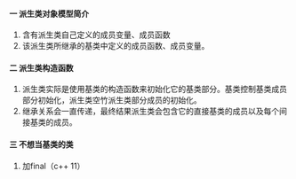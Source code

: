 #### 一 派生类对象模型简介
1. 含有派生类自己定义的成员变量、成员函数
2. 该派生类所继承的基类中定义的成员函数、成员变量。

#### 二 派生类构造函数
1. 派生类实际是使用基类的构造函数来初始化它的基类部分。基类控制基类成员部分初始化，派生类空竹派生类部分成员的初始化。
2. 继承关系会一直传递，最终结果派生类会包含它的直接基类的成员以及每个间接基类的成员。

#### 三 不想当基类的类
1. 加final（c++ 11）
